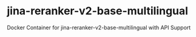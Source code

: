 # jina-reranker-v2-base-multilingual
Docker Container for jina-reranker-v2-base-multilingual with API Support
